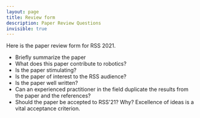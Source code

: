 ```yaml
---
layout: page
title: Review form
description: Paper Review Questions
invisible: true
---
```

Here is the paper review form for RSS 2021.

* Briefly summarize the paper
* What does this paper contribute to robotics?
* Is the paper stimulating?  
* Is the paper of interest to the RSS audience?
* Is the paper well written?
* Can an experienced practitioner in the field duplicate the results from the paper and the references?
* Should the paper be accepted to RSS'21? Why?  Excellence of ideas is a vital acceptance criterion.

